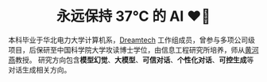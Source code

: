 # <center> 永远保持 37℃ 的 AI ❤️‍🔥

本科毕业于华北电力大学计算机系，[Dreamtech](https://www.dreamtech.team) 工作组成员，曾参与多项公司级项目，后保研至中国科学院大学攻读博士学位，由信息工程研究所培养，师从[黄河燕](https://baike.baidu.com/item/黃河燕/9458775)教授。
研究方向包含**模型幻觉**、**大模型**、**可信对话**、**个性化对话**、**可控生成**等对话生成相关方向。



